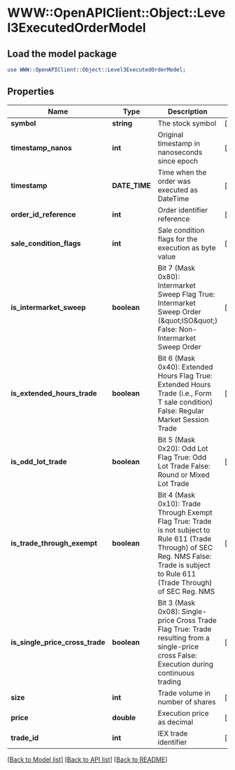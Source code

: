 # WWW::OpenAPIClient::Object::Level3ExecutedOrderModel

## Load the model package
```perl
use WWW::OpenAPIClient::Object::Level3ExecutedOrderModel;
```

## Properties
Name | Type | Description | Notes
------------ | ------------- | ------------- | -------------
**symbol** | **string** | The stock symbol | [optional] 
**timestamp_nanos** | **int** | Original timestamp in nanoseconds since epoch | [optional] 
**timestamp** | **DATE_TIME** | Time when the order was executed as DateTime | [optional] 
**order_id_reference** | **int** | Order identifier reference | [optional] 
**sale_condition_flags** | **int** | Sale condition flags for the execution as byte value | [optional] 
**is_intermarket_sweep** | **boolean** | Bit 7 (Mask 0x80): Intermarket Sweep Flag  True: Intermarket Sweep Order (\&quot;ISO\&quot;)  False: Non-Intermarket Sweep Order | [optional] 
**is_extended_hours_trade** | **boolean** | Bit 6 (Mask 0x40): Extended Hours Flag  True: Extended Hours Trade (i.e., Form T sale condition)  False: Regular Market Session Trade | [optional] 
**is_odd_lot_trade** | **boolean** | Bit 5 (Mask 0x20): Odd Lot Flag  True: Odd Lot Trade  False: Round or Mixed Lot Trade | [optional] 
**is_trade_through_exempt** | **boolean** | Bit 4 (Mask 0x10): Trade Through Exempt Flag  True: Trade is not subject to Rule 611 (Trade Through) of SEC Reg. NMS  False: Trade is subject to Rule 611 (Trade Through) of SEC Reg. NMS | [optional] 
**is_single_price_cross_trade** | **boolean** | Bit 3 (Mask 0x08): Single-price Cross Trade Flag  True: Trade resulting from a single-price cross  False: Execution during continuous trading | [optional] 
**size** | **int** | Trade volume in number of shares | [optional] 
**price** | **double** | Execution price as decimal | [optional] 
**trade_id** | **int** | IEX trade identifier | [optional] 

[[Back to Model list]](../README.md#documentation-for-models) [[Back to API list]](../README.md#documentation-for-api-endpoints) [[Back to README]](../README.md)


